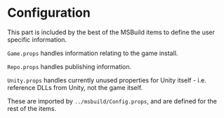 # Configuration

This part is included by the best of the MSBuild items to define the user specific information.

`Game.props` handles information relating to the game install.

`Repo.props` handles publishing information.

`Unity.props` handles currently unused properties for Unity itself - i.e. reference DLLs from Unity, not the game itself.

These are imported by `../msbuild/Config.props`, and are defined for the rest of the items.